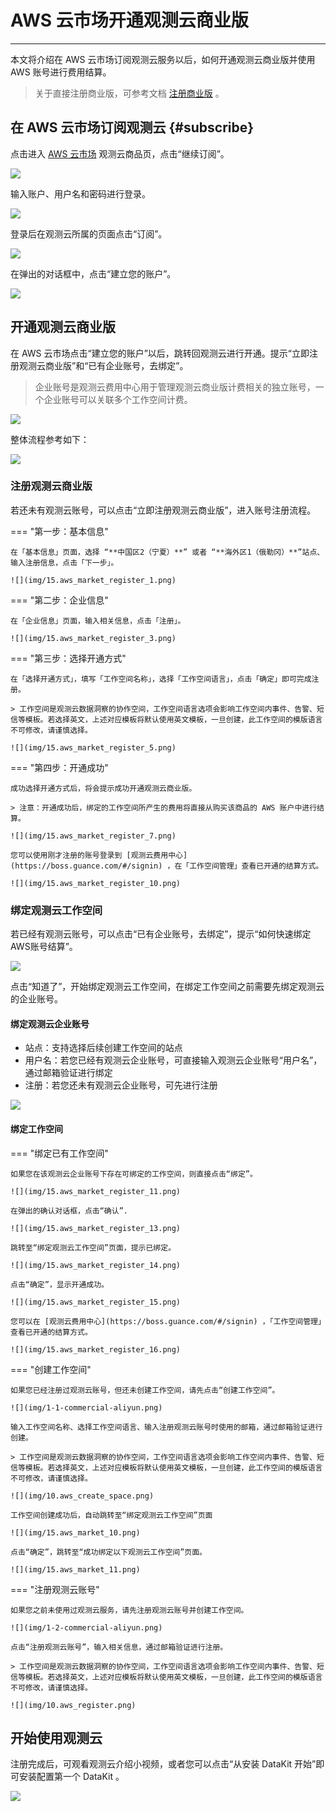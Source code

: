 # AWS 云市场开通观测云商业版
---

本文将介绍在 AWS 云市场订阅观测云服务以后，如何开通观测云商业版并使用 AWS 账号进行费用结算。

> 关于直接注册商业版，可参考文档 [注册商业版](commercial-register.md) 。

## 在 AWS 云市场订阅观测云 {#subscribe}

点击进入 [AWS 云市场](https://awsmarketplace.amazonaws.cn/marketplace/pp/prodview-ywkat3beera5k) 观测云商品页，点击“继续订阅”。

![](img/8.space_4.png)

输入账户、用户名和密码进行登录。

![](img/8.space_5.png)

登录后在观测云所属的页面点击“订阅”。

![](img/8.space_8.png)

在弹出的对话框中，点击“建立您的账户”。

![](img/8.space_9.png)


## 开通观测云商业版

在 AWS 云市场点击“建立您的账户”以后，跳转回观测云进行开通。提示“立即注册观测云商业版”和“已有企业账号，去绑定”。

> 企业账号是观测云费用中心用于管理观测云商业版计费相关的独立账号，一个企业账号可以关联多个工作空间计费。

![](img/15.aws_market_1.png)

整体流程参考如下：

![](img/17.process_1.jpg)

### 注册观测云商业版

若还未有观测云账号，可以点击“立即注册观测云商业版”，进入账号注册流程。

=== "第一步：基本信息"

    在「基本信息」页面，选择 “**中国区2（宁夏）**” 或者 “**海外区1（俄勒冈）**”站点、输入注册信息，点击「下一步」。

    ![](img/15.aws_market_register_1.png)

=== "第二步：企业信息"

    在「企业信息」页面，输入相关信息，点击「注册」。

    ![](img/15.aws_market_register_3.png)

=== "第三步：选择开通方式"

    在「选择开通方式」，填写「工作空间名称」，选择「工作空间语言」，点击「确定」即可完成注册。

    > 工作空间是观测云数据洞察的协作空间，工作空间语言选项会影响工作空间内事件、告警、短信等模板。若选择英文，上述对应模板将默认使用英文模板，一旦创建，此工作空间的模版语言不可修改，请谨慎选择。
    
    ![](img/15.aws_market_register_5.png)

=== "第四步：开通成功"

    成功选择开通方式后，将会提示成功开通观测云商业版。
    
    > 注意：开通成功后，绑定的工作空间所产生的费用将直接从购买该商品的 AWS 账户中进行结算。

    ![](img/15.aws_market_register_7.png)

    您可以使用刚才注册的账号登录到 [观测云费用中心](https://boss.guance.com/#/signin) ，在「工作空间管理」查看已开通的结算方式。

    ![](img/15.aws_market_register_10.png)

### 绑定观测云工作空间

若已经有观测云账号，可以点击“已有企业账号，去绑定”，提示“如何快速绑定AWS账号结算”。

![](img/15.aws_market_2.png)

点击“知道了”，开始绑定观测云工作空间，在绑定工作空间之前需要先绑定观测云的企业账号。

#### 绑定观测云企业账号

- 站点：支持选择后续创建工作空间的站点
- 用户名：若您已经有观测云企业账号，可直接输入观测云企业账号“用户名”，通过邮箱验证进行绑定
- 注册：若您还未有观测云企业账号，可先进行注册

![](img/10.market_aws_1.png)


#### 绑定工作空间

=== "绑定已有工作空间"

    如果您在该观测云企业账号下存在可绑定的工作空间，则直接点击“绑定”。

    ![](img/15.aws_market_register_11.png)

    在弹出的确认对话框，点击“确认”.

    ![](img/15.aws_market_register_13.png)
    
    跳转至“绑定观测云工作空间”页面，提示已绑定。

    ![](img/15.aws_market_register_14.png)

    点击“确定”，显示开通成功。

    ![](img/15.aws_market_register_15.png)

    您可以在 [观测云费用中心](https://boss.guance.com/#/signin) ，「工作空间管理」查看已开通的结算方式。

    ![](img/15.aws_market_register_16.png)


=== "创建工作空间"

    如果您已经注册过观测云账号，但还未创建工作空间，请先点击“创建工作空间”。

    ![](img/1-1-commercial-aliyun.png)

    输入工作空间名称、选择工作空间语言、输入注册观测云账号时使用的邮箱，通过邮箱验证进行创建。

    > 工作空间是观测云数据洞察的协作空间，工作空间语言选项会影响工作空间内事件、告警、短信等模板。若选择英文，上述对应模板将默认使用英文模板，一旦创建，此工作空间的模版语言不可修改，请谨慎选择。

    ![](img/10.aws_create_space.png)

    工作空间创建成功后，自动跳转至“绑定观测云工作空间”页面

    ![](img/15.aws_market_10.png)

    点击“确定”，跳转至“成功绑定以下观测云工作空间”页面。

    ![](img/15.aws_market_11.png)

=== "注册观测云账号"

    如果您之前未使用过观测云服务，请先注册观测云账号并创建工作空间。

    ![](img/1-2-commercial-aliyun.png)

    点击“注册观测云账号”，输入相关信息，通过邮箱验证进行注册。

    > 工作空间是观测云数据洞察的协作空间，工作空间语言选项会影响工作空间内事件、告警、短信等模板。若选择英文，上述对应模板将默认使用英文模板，一旦创建，此工作空间的模版语言不可修改，请谨慎选择。

    ![](img/10.aws_register.png)

## 开始使用观测云

注册完成后，可观看观测云介绍小视频，或者您可以点击“从安装 DataKit 开始”即可安装配置第一个 DataKit 。

![](img/1-free-start-1109.png)


